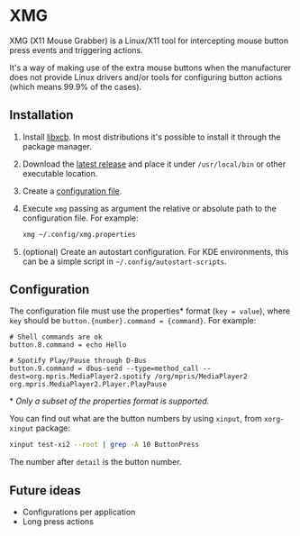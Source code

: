 # XMG

XMG (X11 Mouse Grabber) is a Linux/X11 tool for intercepting mouse
button press events and triggering actions.

It's a way of making use of the extra mouse buttons when the manufacturer
does not provide Linux drivers and/or tools for configuring button actions
(which means 99.9% of the cases).

## Installation

1. Install [libxcb](https://xcb.freedesktop.org/). In most distributions
it's possible to install it through the package manager.

2. Download the [latest release](https://github.com/edrd-f/xmg/releases) and
	 place it under `/usr/local/bin` or other executable location.

3. Create a [configuration file](#configuration).

4. Execute `xmg` passing as argument the relative or absolute path to the
	 configuration file. For example:

    ```sh
    xmg ~/.config/xmg.properties
    ```

5. (optional) Create an autostart configuration. For KDE environments, this
can be a simple script in `~/.config/autostart-scripts`.

## Configuration

The configuration file must use the properties* format
(`key = value`), where `key` should be `button.{number}.command = {command}`.
For example:

```properties
# Shell commands are ok
button.8.command = echo Hello

# Spotify Play/Pause through D-Bus
button.9.command = dbus-send --type=method_call --dest=org.mpris.MediaPlayer2.spotify /org/mpris/MediaPlayer2 org.mpris.MediaPlayer2.Player.PlayPause
```

\* _Only a subset of the properties format is supported._

You can find out what are the button numbers by using `xinput`, from `xorg-xinput` package:

```sh
xinput test-xi2 --root | grep -A 10 ButtonPress
```

The number after `detail` is the button number.

## Future ideas

* Configurations per application
* Long press actions
